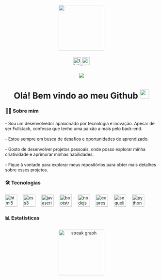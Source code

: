 <div align="center">
  <img height="150" src="https://media1.giphy.com/media/v1.Y2lkPTc5MGI3NjExODIzMDFnMnhoNjVqbXp2bmhoYWk0dndhZmN3aDk5aG1lc2ZqdG0xeiZlcD12MV9pbnRlcm5hbF9naWZfYnlfaWQmY3Q9cw/5eLDrEaRGHegx2FeF2/giphy.gif"  />
</div>

###

<div align="center">
  <a href="https://www.linkedin.com/in/romilson-ribeiro/" target="_blank">
    <img src="https://img.shields.io/static/v1?message=LinkedIn&logo=linkedin&label=&color=0077B5&logoColor=white&labelColor=&style=for-the-badge" height="25" alt="linkedin logo"  />
  </a>
  <a href="mailto:romilson.2r@gmail.com" target="_blank">
    <img src="https://img.shields.io/static/v1?message=Gmail&logo=gmail&label=&color=D14836&logoColor=white&labelColor=&style=for-the-badge" height="25" alt="gmail logo"  />
  </a>
</div>

###

<div align="center">
  <img src="https://visitor-badge.laobi.icu/badge?page_id=ribeiro-dev.ribeiro-dev&"  />
</div>

###

<h1 align="center">Olá! Bem vindo ao meu Github <img src="https://raw.githubusercontent.com/iampavangandhi/iampavangandhi/master/gifs/Hi.gif" width="30px"></h1>

###

<h3 align="left">👩‍💻  Sobre mim</h3>

###

<p align="left">- Sou um desenvolvedor apaixonado por tecnologia e inovação. Apesar de ser Fullstack, confesso que tenho uma paixão a mais pelo back-end.<br><br> - Estou sempre em busca de desafios e oportunidades de aprendizado.<br><br>- Gosto de desenvolver projetos pessoais, onde posso explorar minha criatividade e aprimorar minhas habilidades.<br><br>- Fique à vontade para explorar meus repositórios para obter mais detalhes sobre esses projetos.</p>

###

<h3 align="left">🛠 Tecnologias</h3>

###

<div align="left">
  <img src="https://cdn.jsdelivr.net/gh/devicons/devicon/icons/html5/html5-original.svg" height="40" alt="html5 logo"  />
  <img width="12" />
  <img src="https://cdn.jsdelivr.net/gh/devicons/devicon/icons/css3/css3-original.svg" height="40" alt="css3 logo"  />
  <img width="12" />
  <img src="https://cdn.jsdelivr.net/gh/devicons/devicon/icons/javascript/javascript-original.svg" height="40" alt="javascript logo"  />
  <img width="12" />
  <img src="https://cdn.jsdelivr.net/gh/devicons/devicon/icons/bootstrap/bootstrap-original.svg" height="40" alt="bootstrap logo"  />
  <img width="12" />
  <img src="https://cdn.jsdelivr.net/gh/devicons/devicon/icons/nodejs/nodejs-original.svg" height="40" alt="nodejs logo"  />
  <img width="12" />
  <img src="https://skillicons.dev/icons?i=express" height="40" alt="express logo"  />
  <img width="12" />
  <img src="https://cdn.jsdelivr.net/gh/devicons/devicon/icons/sequelize/sequelize-original.svg" height="40" alt="sequelize logo"  />
  <img width="12" />
  <img src="https://cdn.jsdelivr.net/gh/devicons/devicon/icons/python/python-original.svg" height="40" alt="python logo"  />
</div>

###

<h3 align="left">📊   Estatísticas</h3>

###

<div align="center">
  <img src="https://streak-stats.demolab.com?user=ribeiro-dev&locale=pt-br&mode=weekly&theme=tokyonight&hide_border=false&border_radius=5&order=3" height="150" alt="streak graph"  />
</div>

###
